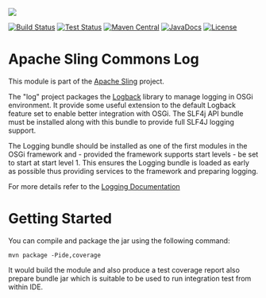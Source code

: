 [<img src="http://sling.apache.org/res/logos/sling.png"/>](http://sling.apache.org)

 [![Build Status](https://builds.apache.org/buildStatus/icon?job=sling-org-apache-sling-commons-log-1.8)](https://builds.apache.org/view/S-Z/view/Sling/job/sling-org-apache-sling-commons-log-1.8) [![Test Status](https://img.shields.io/jenkins/t/https/builds.apache.org/view/S-Z/view/Sling/job/sling-org-apache-sling-commons-log-1.8.svg)](https://builds.apache.org/view/S-Z/view/Sling/job/sling-org-apache-sling-commons-log-1.8/test_results_analyzer/) [![Maven Central](https://maven-badges.herokuapp.com/maven-central/org.apache.sling/org.apache.sling.commons.log/badge.svg)](http://search.maven.org/#search%7Cga%7C1%7Cg%3A%22org.apache.sling%22%20a%3A%22org.apache.sling.commons.log%22) [![JavaDocs](https://www.javadoc.io/badge/org.apache.sling/org.apache.sling.commons.log.svg)](https://www.javadoc.io/doc/org.apache.sling/org.apache.sling.commons.log) [![License](https://img.shields.io/badge/License-Apache%202.0-blue.svg)](https://www.apache.org/licenses/LICENSE-2.0)

# Apache Sling Commons Log

This module is part of the [Apache Sling](https://sling.apache.org) project.

The "log" project packages the [Logback][2] library to manage logging
in OSGi environment. It provide some useful extension to the default
Logback feature set to enable better integration with OSGi. The SLF4j
API bundle must be installed along with this bundle to provide full SLF4J
logging support.
  
The Logging bundle should be installed as one of the first modules in
the OSGi framework and - provided the framework supports start levels -
be set to start at start level 1. This ensures the Logging bundle is
loaded as early as possible thus providing services to the framework
and preparing logging.

For more details refer to the [Logging Documentation][1]

Getting Started
===============

You can compile and package the jar using the following command:

    mvn package -Pide,coverage

It would build the module and also produce a test coverage report also
prepare bundle jar which is suitable to be used to run integration test
from within IDE.

[1]: http://sling.apache.org/documentation/development/logging.html
[2]: http://logback.qos.ch/
